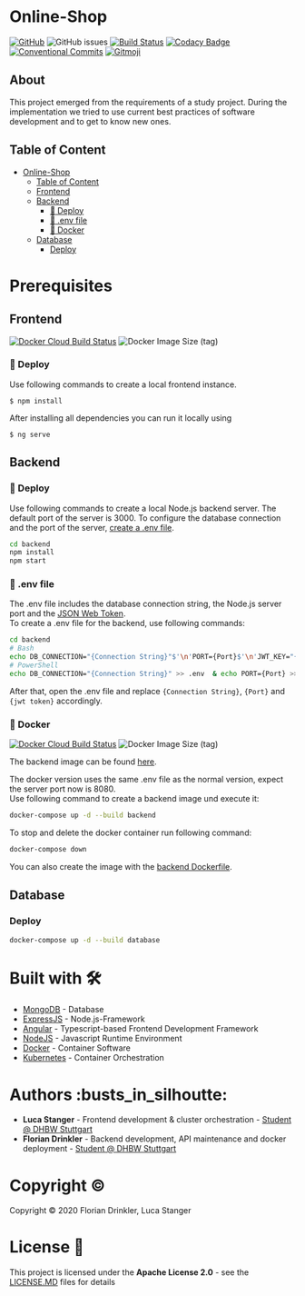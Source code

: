 # Online-Shop

[![GitHub](https://img.shields.io/github/license/drinkler/online-shop)](https://github.com/Drinkler/Online-Shop/blob/master/LICENSE)
![GitHub issues](https://img.shields.io/github/issues/drinkler/online-shop)
[![Build Status](https://travis-ci.com/Drinkler/Online-Shop.svg?branch=master)](https://travis-ci.com/Drinkler/Online-Shop)
[![Codacy Badge](https://api.codacy.com/project/badge/Grade/70fc6e8580b84f6fb0f4671b40d0f867)](https://www.codacy.com/manual/Drinkler/Online-Shop?utm_source=github.com&utm_medium=referral&utm_content=Drinkler/Online-Shop&utm_campaign=Badge_Grade)
[![Conventional Commits](https://img.shields.io/badge/Conventional%20Commits-1.0.0-yellow.svg)](https://conventionalcommits.org)
[![Gitmoji](https://img.shields.io/badge/gitmoji-%20😜%20😍-FFDD67.svg?style=flat)](https://gitmoji.carloscuesta.me)

## About
This project emerged from the requirements of a study project. During the implementation we tried to use current best practices of software development and to get to know new ones. 

## Table of Content

- [Online-Shop](#online-shop)
  - [Table of Content](#table-of-content)
  - [Frontend](#frontend)
  - [Backend](#backend)
    - [:rocket: Deploy](#-deploy)
    - [:see_no_evil: .env file](#-env-file)
    - [:whale: Docker](#-docker)
  - [Database](#database)
    - [Deploy](#deploy)
# Prerequisites 
## Frontend

[![Docker Cloud Build Status](https://img.shields.io/docker/cloud/build/drinkler/microservices-frontend)](https://hub.docker.com/repository/docker/drinkler/microservices-frontend)
![Docker Image Size (tag)](https://img.shields.io/docker/image-size/drinkler/microservices-frontend/latest)

### :rocket: Deploy

Use following commands to create a local frontend instance.

```$ npm install```

After installing all dependencies you can run it locally using

```$ ng serve```

## Backend

### :rocket: Deploy

Use following commands to create a local Node.js backend server. The default port of the server is 3000. To configure the database connection and the port of the server, [create a .env file](#see_no_evil-env-file).

```bash
cd backend
npm install
npm start
```

### :see_no_evil: .env file

The .env file includes the database connection string, the Node.js server port and the [JSON Web Token](https://jwt.io/).  
To create a .env file for the backend, use following commands:

```bash
cd backend
# Bash
echo DB_CONNECTION="{Connection String}"$'\n'PORT={Port}$'\n'JWT_KEY="{jwt token}" > .env
# PowerShell
echo DB_CONNECTION="{Connection String}" >> .env  & echo PORT={Port} >> .env & echo JWT_KEY="{jwt token}" >> .env
```

After that, open the .env file and replace `{Connection String}`, `{Port}` and `{jwt token}` accordingly.


### :whale: Docker

[![Docker Cloud Build Status](https://img.shields.io/docker/cloud/build/drinkler/microservices-backend)](https://hub.docker.com/repository/docker/drinkler/microservices-backend)
![Docker Image Size (tag)](https://img.shields.io/docker/image-size/drinkler/microservices-backend/latest)

The backend image can be found [here](https://hub.docker.com/repository/docker/drinkler/microservices-backend).

The docker version uses the same .env file as the normal version, expect the server port now is 8080.  
Use following command to create a backend image und execute it:

```bash
docker-compose up -d --build backend
```

To stop and delete the docker container run following command:

```bash
docker-compose down
```

You can also create the image with the [backend Dockerfile](https://github.com/Drinkler/Online-Shop/blob/master/backend/Dockerfile).

## Database

### Deploy

```bash
docker-compose up -d --build database
```

# Built with :hammer_and_wrench:

- [MongoDB](https://www.mongodb.com/de) - Database
- [ExpressJS](https://expressjs.com/de/) - Node.js-Framework
- [Angular](https://angular.io/) - Typescript-based Frontend Development Framework 
- [NodeJS](https://nodejs.org/en/) - Javascript Runtime Environment
- [Docker](https://www.docker.com/) - Container Software
- [Kubernetes](https://kubernetes.io/de/) - Container Orchestration

# Authors :busts_in_silhoutte:

-   **Luca Stanger** - Frontend development & cluster orchestration - [Student @ DHBW Stuttgart](https://www.dhbw-stuttgart.de/home/)
-   **Florian Drinkler** - Backend development, API maintenance and docker deployment - [Student @ DHBW Stuttgart](https://www.dhbw-stuttgart.de/home/)

# Copyright :copyright:

Copyright :copyright: 2020 Florian Drinkler, Luca Stanger

# License :page_facing_up:

This project is licensed under the **Apache License 2.0** - see the [LICENSE.MD](https://www.github.com/Drinkler/Online-Shop/blob/master/LICENSE) files for details
